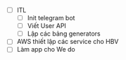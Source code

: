 - [ ] ITL
	- [ ] Init telegram bot
	- [ ] Viết User API
	- [ ] Lập các bảng generators
- [ ] AWS thiết lập các service cho HBV
- [ ] Làm app cho We do